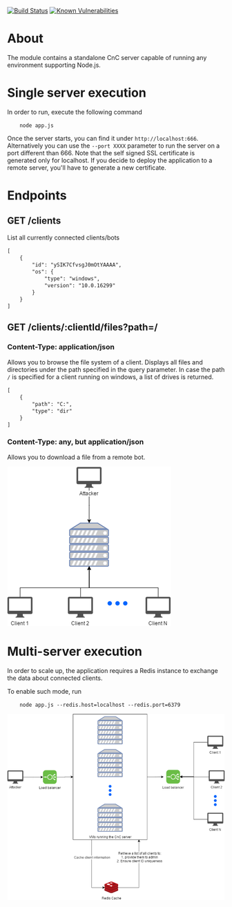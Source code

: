 [![Build Status](https://travis-ci.org/kamiljano/CloudDoorThesis.svg?branch=master)](https://travis-ci.org/kamiljano/CloudDoorThesis)
[![Known Vulnerabilities](https://snyk.io/test/github/kamiljano/CloudDoorThesis/badge.svg?targetFile=/poc/standalone/CloudDoorServer/package.json)](https://snyk.io/test/github/kamiljano/CloudDoorThesis)

# About

The module contains a standalone CnC server capable of running any environment supporting Node.js.

# Single server execution

In order to run, execute the following command

```
    node app.js
```

Once the server starts, you can find it under `http://localhost:666`.
Alternatively you can use the `--port XXXX` parameter to run the server on a port different than 666.
Note that the self signed SSL certificate is generated only for localhost. If you decide to deploy
the application to a remote server, you'll have to generate a new certificate.

# Endpoints

## GET /clients

List all currently connected clients/bots

```
[
	{
		"id": "ySIK7CfvsgJ0mOtYAAAA",
		"os": {
			"type": "windows",
			"version": "10.0.16299"
		}
	}
]
```

## GET /clients/:clientId/files?path=/

### Content-Type: application/json

Allows you to browse the file system of a client. Displays all files and directories under
the path specified in the query parameter. In case the path `/` is specified for a client running on windows,
a list of drives is returned.

```
[
	{
		"path": "C:",
		"type": "dir"
	}
]
```

### Content-Type: any, but application/json

Allows you to download a file from a remote bot.

![Standalone architecture](../../../architecture/standaloneArchitecture.png "Standalone architecture")

# Multi-server execution

In order to scale up, the application requires a Redis instance to exchange the data about
connected clients.

To enable such mode, run 

```
    node app.js --redis.host=localhost --redis.port=6379
```

![Standalone standalone architecture](../../../architecture/standaloneArchitectureScaled.png "Standalone scalable architecture")